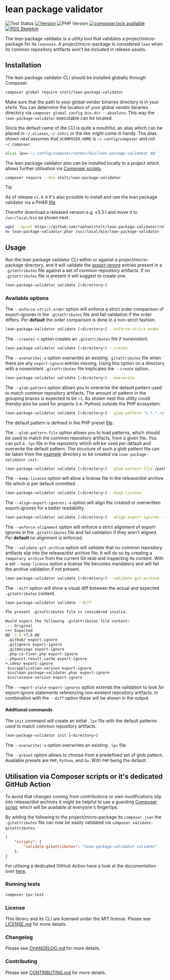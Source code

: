 # lean package validator

![Test Status](https://github.com/raphaelstolt/lean-package-validator/workflows/test/badge.svg)
[![Version](http://img.shields.io/packagist/v/stolt/lean-package-validator.svg?style=flat)](https://packagist.org/packages/stolt/lean-package-validator)
![PHP Version](https://img.shields.io/badge/php-8.1+-ff69b4.svg)
[![composer.lock available](https://poser.pugx.org/stolt/lean-package-validator/composerlock)](https://packagist.org/packages/stolt/lean-package-validator)
[![PDS Skeleton](https://img.shields.io/badge/pds-skeleton-blue.svg?style=flat)](https://github.com/php-pds/skeleton)

The lean package validator is a utility tool that validates a project/micro-package
for its `leanness`. A project/micro-package is considered `lean` when its common
repository artifacts won't be included in release assets.

## Installation

The lean package validator CLI should be installed globally through Composer.

``` bash
composer global require stolt/lean-package-validator
```

Make sure that the path to your global vendor binaries directory is in your `$PATH`.
You can determine the location of your global vendor binaries directory via
`composer global config bin-dir --absolute`. This way the `lean-package-validator`
executable can be located.

Since the default name of the CLI is quite a mouthful, an alias which can be placed
in `~/.aliases`, `~/.zshrc` or the like might come in handy. The alias shown next
assumes that `$COMPOSER_HOME` is `~/.config/composer` and not `~/.composer`.

``` bash
alias lpv='~/.config/composer/vendor/bin/lean-package-validator $@'
```

The lean package validator also can be installed locally to a project which allows
further utilisation via [Composer scripts](https://getcomposer.org/doc/articles/scripts.md).

``` bash
composer require --dev stolt/lean-package-validator
```

> [!TIP] 
> As of release `v1.9.0` it's also possible to install and use the lean package validator
> via a PHAR [file](https://github.com/raphaelstolt/lean-package-validator/releases/tag/v1.9.0).

Therefor download a released version e.g. v3.3.1 and move it to `/usr/local/bin` as shown next.

``` bash
wget --quiet https://github.com/raphaelstolt/lean-package-validator/releases/download/v3.3.1/lean-package-validator.phar
mv lean-package-validator.phar /usr/local/bin/lean-package-validator
```

## Usage

Run the lean package validator CLI within or against a project/micro-package
directory, and it will validate the [export-ignore](https://git-scm.com/book/en/v2/Customizing-Git-Git-Attributes#Exporting-Your-Repository) entries present in
a `.gitattributes` file against a set of common repository artifacts. If no
`.gitattributes` file is present it will suggest to create one.

``` bash
lean-package-validator validate [<directory>]
```

### Available options

The `--enforce-strict-order` option will enforce a strict order comparison
of export-ignores in the `.gitattributes` file and fail validation if the order
differs. Per __default__ the order comparison is done in a non-strict fashion.

``` bash
lean-package-validator validate [<directory>] --enforce-strict-order
```

The `--create|-c` option creates an `.gitattributes` file if nonexistent.

``` bash
lean-package-validator validate [<directory>] --create
```

The `--overwrite|-o` option overwrites an existing `.gitattributes` file when
there are any `export-ignore` entries missing. Using this option on a directory
with a nonexistent `.gitattributes` file implicates the `--create` option.

``` bash
lean-package-validator validate [<directory>] --overwrite
```

The `--glob-pattern` option allows you to overwrite the default pattern used
to match common repository artifacts. The amount of pattern in the grouping
braces is expected to be `>1`. As shown next this utility could thereby also
be used for projects (i.e. Python) outside the PHP ecosystem.

``` bash
lean-package-validator validate [<directory>] --glob-pattern '{.*,*.rst,*.py[cod],dist/}'
```

The default pattern is defined in the PHP preset [file](./src/Presets/PhpPreset.php).

The `--glob-pattern-file` option allows you to load patterns, which should
be used to match the common repository artifacts, from a given file. You
can put a `.lpv` file in the repository which will be used per default and
overwrite the default pattern. The structure of such a glob pattern file
can be taken from the [example](example/.lpv) directory or be created
via `lean-package-validator init`.

``` bash
lean-package-validator validate [<directory>] --glob-pattern-file /path/to/glob-pattern-file
```

The `--keep-license` option will allow a license file in the release/dist archive file which is per default ommitted.

``` bash
lean-package-validator validate [<directory>] --keep-license
```

The `--align-export-ignores|-a` option will align the created or overwritten export-ignores for a better readability.

``` bash
lean-package-validator validate [<directory>] --align-export-ignores --create
```

The `--enforce-alignment` option will enforce a strict alignment of export-ignores
in the `.gitattributes` file and fail validation if they aren't aligned. Per __default__
no alignment is enforced.

The `--validate-git-archive` option will validate that no common repository artifacts slip
into the release/dist archive file. It will do so by creating a `temporary archive` from the
current Git `HEAD` and inspecting its content. With a set `--keep-license` option a license
file becomes mandatory and will fail the archive validation if not present.

``` bash
lean-package-validator validate [<directory>] --validate-git-archive
```

The `--diff` option will show a visual diff between the actual and expected `.gitattributes` content.

``` bash
lean-package-validator validate --diff

The present .gitattributes file is considered invalid.

Would expect the following .gitattributes file content:
--- Original
+++ Expected
@@ -7,9 +7,8 @@
 .github/ export-ignore
 .gitignore export-ignore
 .gitmessage export-ignore
 .php-cs-fixer.php export-ignore
-.phpunit.result.cache export-ignore
+.idea/ export-ignore
 bin/application-version export-ignore
 bin/lean-package-validator.phar export-ignore
 bin/release-version export-ignore
```

The `--report-stale-export-ignores` option extends the validation to look for export-ignore statements referencing non-existent
repository artifacts. In combination with the `--diff` option these will be shown in the output.

#### Additional commands

The `init` command will create an initial `.lpv` file with the default patterns used to match common repository artifacts.

``` bash
lean-package-validator init [<directory>]
```

The `--overwrite|-o` option overwrites an existing `.lpv` file.

The `--preset` option allows to choose from a predefined set of glob pattern.
Available presets are `PHP`, `Python`, and `Go`. With `PHP` being the default.

## Utilisation via Composer scripts or it's dedicated GitHub Action

To avoid that changes coming from contributions or own modifications slip into release/dist archives it
might be helpful to use a guarding [Composer script](https://getcomposer.org/doc/articles/scripts.md),
which will be available at everyone's fingertips.

By adding the following to the project/micro-package its `composer.json` the `.gitattributes` file can
now be easily validated via `composer validate-gitattributes`.

``` json
{
    "scripts": {
        "validate-gitattributes": "lean-package-validator validate"
    },
}
```

For utilising a dedicated GitHub Action have a look at the documentation over [here](https://github.com/raphaelstolt/lean-package-validator-action).

### Running tests

``` bash
composer lpv:test
```

### License

This library and its CLI are licensed under the MIT license. Please see [LICENSE.md](LICENSE.md) for more details.

### Changelog

Please see [CHANGELOG.md](CHANGELOG.md) for more details.

### Contributing

Please see [CONTRIBUTING.md](.github/CONTRIBUTING.md) for more details.
